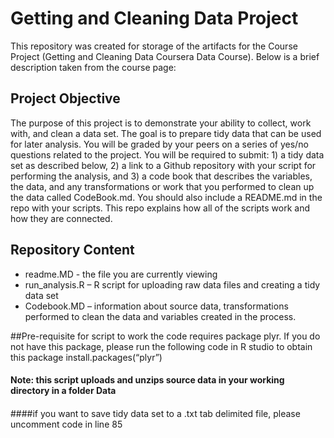 # Getting and Cleaning Data Project

This repository was created for storage of the artifacts for the Course Project (Getting and Cleaning Data Coursera Data Course). Below is a brief description taken from the course page:


## Project Objective
The purpose of this project is to demonstrate your ability to collect, work with, and clean a data set. The goal is to prepare tidy data that can be used for later analysis. You will be graded by your peers on a series of yes/no questions related to the project. You will be required to submit: 1) a tidy data set as described below, 2) a link to a Github repository with your script for performing the analysis, and 3) a code book that describes the variables, the data, and any transformations or work that you performed to clean up the data called CodeBook.md. You should also include a README.md in the repo with your scripts. This repo explains how all of the scripts work and how they are connected.  

## Repository Content

  * readme.MD  - the file you are currently viewing
  * run_analysis.R – R script for uploading raw data files and creating a tidy data set
  * Codebook.MD – information about source data, transformations performed to clean the data and variables created in the process. 


##Pre-requisite for script to work
the code requires package plyr. If you do not have this package, please run the following code in
R studio to obtain this package
  install.packages(“plyr”)
#### Note: this script uploads and unzips source data in your working directory in a folder Data
####
####if you want to save tidy data set to a .txt tab delimited file, please uncomment code in line 85

